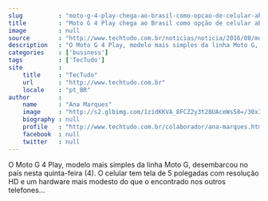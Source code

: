 ```yaml
---
slug          : "moto-g-4-play-chega-ao-brasil-como-opcao-de-celular-abaixo-dos-mil-reais"
title         : "Moto G 4 Play chega ao Brasil como opção de celular abaixo dos mil reais"
image         : null
source        : "http://www.techtudo.com.br/noticias/noticia/2016/08/moto-g-4-desembarca-no-brasil-como-opcao-de-celular-abaixo-dos-mil-reais.html"
description   : "O Moto G 4 Play, modelo mais simples da linha Moto G, desembarcou no país nesta quinta-feira (4). O celular tem tela de 5 polegadas com resolução HD e um hardware mais modesto do que o encontrado nos outros telefones..."
categories    : ['business']
tags          : ['TecTudo']
site          :
    title     : "TecTudo"
    url       : "http://www.techtudo.com.br"
    locale    : "pt_BR"
author        :
    name      : "Ana Marques"
    image     : "http://s2.glbimg.com/1zidKKVA_8FCZ2y3t28UAceWs58=/30x30/s2.glbimg.com/tznMSOReZsJPXRlGGN4ABb_Qbl0=/0x0:140x140/140x140/s.glbimg.com/po/tt2/f/original/2016/03/21/perfil.png"
    biography : null
    profile   : "http://www.techtudo.com.br/colaborador/ana-marques.html"
    facebook  : null
    twitter   : null
---
```


O Moto G 4 Play, modelo mais simples da linha Moto G, desembarcou no país nesta quinta-feira (4). O celular tem tela de 5 polegadas com resolução HD e um hardware mais modesto do que o encontrado nos outros telefones...
